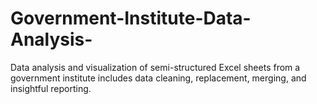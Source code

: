 # Government-Institute-Data-Analysis-
Data analysis and visualization of semi-structured Excel sheets from a government institute includes data cleaning, replacement, merging, and insightful reporting.
